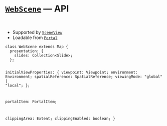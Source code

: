 # [`WebScene`](https://developers.arcgis.com/javascript/latest/api-reference/esri-WebScene.html) &mdash; API

<br/>

- Supported by [`SceneView`](https://developers.arcgis.com/javascript/latest/api-reference/esri-views-SceneView.html)
- Loadable from [`Portal`](https://developers.arcgis.com/javascript/latest/api-reference/esri-portal-Portal.html)

<div class="code-snippet">
<pre><code class="lang-ts">class WebScene extends Map {
  presentation: {
    slides: Collection&lt;Slide&gt;;
  };

  initialViewProperties: {
    viewpoint: Viewpoint;
    environment: Environment;
    spatialReference: SpatialReference;
    viewingMode: "global" | "local";
  };

  portalItem: PortalItem;

  clippingArea: Extent;
  clippingEnabled: boolean;
}</code></pre>
</div>
